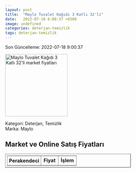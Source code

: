 ```yaml
---
layout: post
title:  "Maylo Tuvalet Kağıdı 3 Katlı 32'li"
date:   2022-07-18 6:00:37 +0300
image: undefined
categories: deterjan-temizlik
tags: deterjan-temizlik
---
```


Son Güncelleme: 2022-07-18 9:00:37

<img src="undefined" width="200" alt="Maylo Tuvalet Kağıdı 3 Katlı 32'li market fiyatları" />

Kategori: Deterjan, Temizlik
<br />
Marka: Maylo

<h2>Market ve Online Satış Fiyatları</h2>

<table border="1" style="padding: 5px;width:80%;">
  <tr>
    <td style="padding: 5px;"><strong>Perakendeci</strong></td>
    <td><strong>Fiyat</strong></td>
    <td><strong>İşlem</strong></td>
  </tr>
  
</table>
